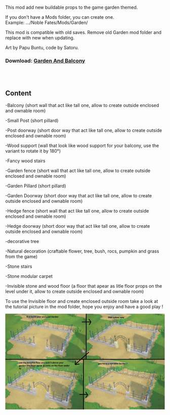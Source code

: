 This mod add new buildable props to the game garden themed.

If you don't have a Mods folder, you can create one.  
Example:
.../Noble Fates/Mods/Garden/  

This mod is compatible with old saves.
Remove old Garden mod folder and replace with new when updating.  

Art by Papu Buntu, code by Satoru.

### Download: <a href="https://github.com/PapuBuntu/NobleFates-Papu-GardenAndBalcony/raw/main/Garden.7z">Garden And Balcony</a>  

<br>
<br>

## Content

-Balcony (short wall that act like tall one, allow to create outside enclosed and ownable room)

-Small Post (short pillard)

-Post doorway (short door way that act like tall one, allow to create outside enclosed and ownable room)

-Wood support (wall that look like wood support for your balcony, use the variant to rotate it by 180°)

-Fancy wood stairs

-Garden fence (short wall that act like tall one, allow to create outside enclosed and ownable room)

-Garden Pillard (short pillard)

-Garden Doorway  (short door way that act like tall one, allow to create outside enclosed and ownable room)

-Hedge fence (short wall that act like tall one, allow to create outside enclosed and ownable room)

-Hedge doorway (short door way that act like tall one, allow to create outside enclosed and ownable room)

-decorative tree

-Natural decoration (craftable flower, tree, bush, rocs, pumpkin and grass from the game)

-Stone stairs 

-Stone modular carpet

-Invisible stone and wood floor (a floor that apear as litle floor props on the level under it, allow to create outside enclosed and ownable room)

To use the Invisible floor and create enclosed outside room take a look at the tutorial picture in the mod folder, hope you enjoy and have a good play !

![alt text](https://github.com/PapuBuntu/NobleFates-Papu-GardenAndBalcony/blob/main/OwnableGardenTutorial.jpg?raw=true "tutorial picture")
